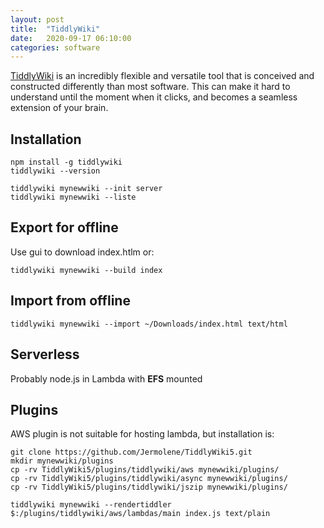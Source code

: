 ```yaml
---
layout: post
title:  "TiddlyWiki"
date:   2020-09-17 06:10:00
categories: software
---
```


[TiddlyWiki](https://tiddlywiki.com/) is an incredibly flexible and versatile tool that is conceived and constructed differently than most software. This can make it hard to understand until the moment when it clicks, and becomes a seamless extension of your brain.

## Installation

```
npm install -g tiddlywiki
tiddlywiki --version

tiddlywiki mynewwiki --init server
tiddlywiki mynewwiki --liste

```

## Export for offline

Use gui to download index.htlm or:

```
tiddlywiki mynewwiki --build index
```

## Import from offline

```
tiddlywiki mynewwiki --import ~/Downloads/index.html text/html
```


## Serverless

Probably node.js in Lambda with **EFS** mounted

## Plugins

AWS plugin is not suitable for hosting lambda, but installation is:

```
git clone https://github.com/Jermolene/TiddlyWiki5.git
mkdir mynewwiki/plugins
cp -rv TiddlyWiki5/plugins/tiddlywiki/aws mynewwiki/plugins/
cp -rv TiddlyWiki5/plugins/tiddlywiki/async mynewwiki/plugins/
cp -rv TiddlyWiki5/plugins/tiddlywiki/jszip mynewwiki/plugins/

tiddlywiki mynewwiki --rendertiddler $:/plugins/tiddlywiki/aws/lambdas/main index.js text/plain
```





